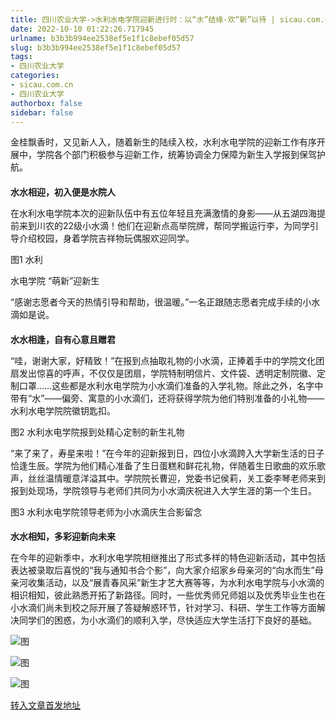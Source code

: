 ```yaml
---
title: 四川农业大学->水利水电学院迎新进行时：以“水”结缘·欢“新”以待 | sicau.com.cn
date: 2022-10-10 01:22:26.717945
urlname: b3b3b994ee2538ef5e1f1c8ebef05d57
slug: b3b3b994ee2538ef5e1f1c8ebef05d57
tags: 
- 四川农业大学
categories:
- sicau.com.cn
- 四川农业大学
authorbox: false
sidebar: false
---
```

金桂飘香时，又见新人入，随着新生的陆续入校，水利水电学院的迎新工作有序开展中，学院各个部门积极参与迎新工作，统筹协调全力保障为新生入学报到保驾护航。

####

**水水相迎，初入便是水院人**

在水利水电学院本次的迎新队伍中有五位年轻且充满激情的身影——从五湖四海提前来到川农的22级小水滴！他们在迎新点高举院牌，帮同学搬运行李，为同学引导介绍校园，身着学院吉祥物玩偶服欢迎同学。

图1 水利
<!--more-->
水电学院 “萌新”迎新生

“感谢志愿者今天的热情引导和帮助，很温暖。”一名正跟随志愿者完成手续的小水滴如是说。

####

**水水相逢，自有心意且赠君**

“哇，谢谢大家，好精致！”在报到点抽取礼物的小水滴，正捧着手中的学院文化团扇发出惊喜的呼声，不仅仅是团扇，学院特制明信片、文件袋、透明定制院徽、定制口罩……这些都是水利水电学院为小水滴们准备的入学礼物。除此之外，名字中带有“水”——偏旁、寓意的小水滴们，还将获得学院为他们特别准备的小礼物——水利水电学院院徽钥匙扣。

图2 水利水电学院报到处精心定制的新生礼物

“来了来了，寿星来啦！”在今年的迎新报到日，四位小水滴跨入大学新生活的日子恰逢生辰。学院为他们精心准备了生日蛋糕和鲜花礼物，伴随着生日歌曲的欢乐歌声，丝丝温情暖意洋溢其中。学院院长曹迎，党委书记侯莉，关工委李琴老师来到报到处现场，学院领导与老师们共同为小水滴庆祝进入大学生涯的第一个生日。

图3 水利水电学院领导老师为小水滴庆生合影留念

####

**水水相知，多彩迎新向未来**

在今年的迎新季中，水利水电学院相继推出了形式多样的特色迎新活动，其中包括表达被录取后喜悦的“我与通知书合个影”，向大家介绍家乡母亲河的“向水而生”母亲河收集活动，以及“展青春风采”新生才艺大赛等等，为水利水电学院与小水滴的相识相知，彼此熟悉开拓了新路径。同时，一些优秀师兄师姐以及优秀毕业生也在小水滴们尚未到校之际开展了答疑解惑环节，针对学习、科研、学生工作等方面解决同学们的困惑，为小水滴们的顺利入学，尽快适应大学生活打下良好的基础。

![图](https://news.sicau.edu.cn/__local/8/69/53/9FEE1E78F9F47A94A05BA781A48_6748E999_3429D.png)

![图](https://news.sicau.edu.cn/__local/9/F4/6A/0452F3D36FDB8F544FEB1157296_33982AFB_4B760.png)

![图](https://news.sicau.edu.cn/__local/5/77/C8/FB0D5961F5516F107442DB95E29_FD2645BA_29D27.png)

[转入文章首发地址](https://news.sicau.edu.cn/info/1078/69733.htm)